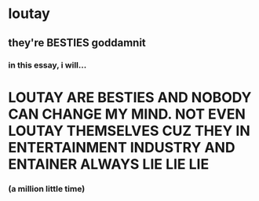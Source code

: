 # loutay
## they're BESTIES goddamnit

### in this essay, i will...

# LOUTAY ARE BESTIES AND NOBODY CAN CHANGE MY MIND. NOT EVEN LOUTAY THEMSELVES CUZ THEY IN ENTERTAINMENT INDUSTRY AND ENTAINER ALWAYS LIE LIE LIE

### (a million little time)
